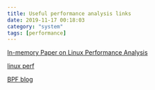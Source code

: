 ```yaml
---
title: Useful performance analysis links
date: 2019-11-17 00:18:03
category: "system"
tags: [performance]
---
```


[In-memory Paper on Linux Performance Analysis](https://developpaper.com/in-memory-paper-on-linux-performance-analysis)

[linux perf](http://linuxperf.com)

[BPF blog](https://facebookmicrosites.github.io/bpf/)
